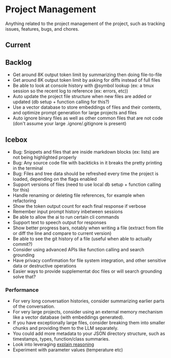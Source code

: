 # Project Management

Anything related to the project management of the project, such as tracking issues, features, bugs, and chores.

## Current

## Backlog

*   Get around 8K output token limit by summarizing then doing file-to-file
*   Get around 8K output token limit by asking for diffs instead of full files
*   Be able to look at console history with @symbol lookup (ex: a tmux session so the recent log to reference (ex: errors, etc))
*   Auto update the project file structure when new files are added or updated (db setup + function calling for this?)
*   Use a vector database to store embeddings of files and their contents, and optimize prompt generation for large projects and files
*   Auto ignore binary files as well as other common files that are not code (don't assume your large .ignore/.gitignore is present)

## Icebox

*   Bug: Snippets and files that are inside markdown blocks (ex: lists) are not being highlighted properly
*   Bug: Any source code file with backticks in it breaks the pretty printing in the terminal
*   Bug: Files and tree data should be refreshed every time the project is loaded, depending on the flags enabled
*   Support versions of files (need to use local db setup + function calling for this)
*   Handle renaming or deleting file references, for example when refactoring
*   Show the token output count for each final response if verbose
*   Remember input prompt history inbetween sessions
*   Be able to allow the ai to run certain cli commands
*   Support text to speech output for responses
*   Show better progress bars, notably when writing a file (extract from file or diff the line and compare to current version)
*   Be able to see the git history of a file (useful when able to actually commit?)
*   Consider using advanced APIs like function calling and search grounding
*   Have privacy confirmation for file system integration, and other sensitive data or destructive operations
*   Easier ways to provide supplementat doc files or will search grounding solve that?

### Performance

*   For very long conversation histories, consider summarizing earlier parts of the conversation.
*   For very large projects, consider using an external memory mechanism like a vector database (with embeddings generated).
*   If you have exceptionally large files, consider breaking them into smaller chunks and providing them to the LLM separately.
*   You could add more metadata to your JSON directory structure, such as timestamps, types, function/class summaries.
*   Look into leveraging [explain reasoning](https://cloud.google.com/vertex-ai/generative-ai/docs/learn/prompts/explain-reasoning)
*   Experiment with parameter values (temperature etc)

